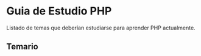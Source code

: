# Guia de Estudio PHP

Listado de temas que deberían estudiarse para aprender PHP actualmente.

## Temario

